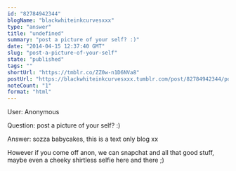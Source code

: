 ```yaml
---
id: "82784942344"
blogName: "blackwhiteinkcurvesxxx"
type: "answer"
title: "undefined"
summary: "post a picture of your self? :)"
date: "2014-04-15 12:37:40 GMT"
slug: "post-a-picture-of-your-self"
state: "published"
tags: ""
shortUrl: "https://tmblr.co/ZZ0w-n1D6NVa8"
postUrl: "https://blackwhiteinkcurvesxxx.tumblr.com/post/82784942344/post-a-picture-of-your-self"
noteCount: "1"
format: "html"
---
```


User: Anonymous

Question: post a picture of your self? :)

Answer: sozza babycakes, this is a text only blog xx

However if you come off anon, we can snapchat and all that good stuff, maybe even a cheeky shirtless selfie here and there ;)

